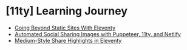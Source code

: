 # [11ty] Learning Journey
- [Going Beyond Static Sites With Eleventy](https://11ty.rocks/posts/going-beyond-static-with-eleventy/)
- [Automated Social Sharing Images with Puppeteer, 11ty, and Netlify](https://dev.to/5t3ph/automated-social-sharing-images-with-puppeteer-11ty-and-netlify-22ln)
- [Medium-Style Share Highlights in Eleventy](https://mxb.dev/blog/medium-share-highlight-eleventy)
